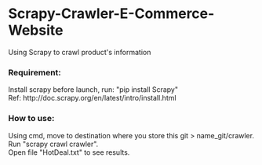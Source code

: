 # Scrapy-Crawler-E-Commerce-Website
Using Scrapy to crawl product's information
<h3>Requirement:</h3>
Install scrapy before launch, run: "pip install Scrapy" <br/>
Ref: http://doc.scrapy.org/en/latest/intro/install.html <br/>

<h3>How to use:</h3>
Using cmd, move to destination where you store this git > name_git/crawler.<br/>
Run "scrapy crawl crawler".<br/>
Open file "HotDeal.txt" to see results.<br/>
